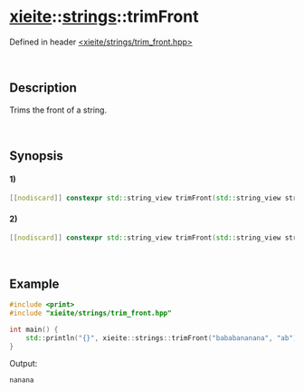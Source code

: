 # [xieite](../../xieite.md)\:\:[strings](../../strings.md)\:\:trimFront
Defined in header [<xieite/strings/trim_front.hpp>](../../../include/xieite/strings/trim_front.hpp)

&nbsp;

## Description
Trims the front of a string.

&nbsp;

## Synopsis
#### 1)
```cpp
[[nodiscard]] constexpr std::string_view trimFront(std::string_view string, char character) noexcept;
```
#### 2)
```cpp
[[nodiscard]] constexpr std::string_view trimFront(std::string_view string, std::string_view characters) noexcept;
```

&nbsp;

## Example
```cpp
#include <print>
#include "xieite/strings/trim_front.hpp"

int main() {
    std::println("{}", xieite::strings::trimFront("bababananana", "ab"));
}
```
Output:
```
nanana
```
